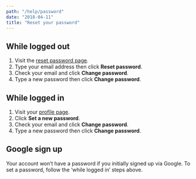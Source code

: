 ```yaml
---
path: "/help/password"
date: "2018-04-11"
title: "Reset your password"
---
```


## While logged out

1.  Visit the [reset password page](/users/password/new).
1.  Type your email address then click **Reset password**.
1.  Check your email and click **Change password**.
1.  Type a new password then click **Change password**.

## While logged in

1.  Visit your [profile page](/account/profile).
1.  Click **Set a new password**.
1.  Check your email and click **Change password**.
1.  Type a new password then click **Change password**.

## Google sign up

Your account won’t have a password if you initially signed up via Google. To set a password, follow the ‘while logged in’ steps above.
